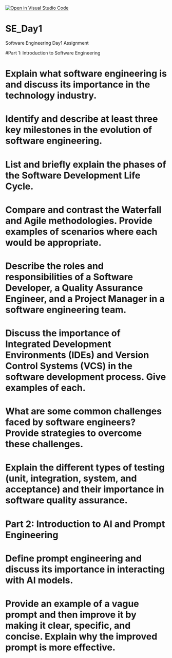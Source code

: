 [![Open in Visual Studio Code](https://classroom.github.com/assets/open-in-vscode-2e0aaae1b6195c2367325f4f02e2d04e9abb55f0b24a779b69b11b9e10269abc.svg)](https://classroom.github.com/online_ide?assignment_repo_id=18419076&assignment_repo_type=AssignmentRepo)
# SE_Day1
Software Engineering Day1 Assignment

#Part 1: Introduction to Software Engineering

# Explain what software engineering is and discuss its importance in the technology industry.



# Identify and describe at least three key milestones in the evolution of software engineering.


# List and briefly explain the phases of the Software Development Life Cycle.


# Compare and contrast the Waterfall and Agile methodologies. Provide examples of scenarios where each would be appropriate.


# Describe the roles and responsibilities of a Software Developer, a Quality Assurance Engineer, and a Project Manager in a software engineering team.


# Discuss the importance of Integrated Development Environments (IDEs) and Version Control Systems (VCS) in the software development process. Give examples of each.


# What are some common challenges faced by software engineers? Provide strategies to overcome these challenges.


# Explain the different types of testing (unit, integration, system, and acceptance) and their importance in software quality assurance.


# Part 2: Introduction to AI and Prompt Engineering


# Define prompt engineering and discuss its importance in interacting with AI models.


# Provide an example of a vague prompt and then improve it by making it clear, specific, and concise. Explain why the improved prompt is more effective.
